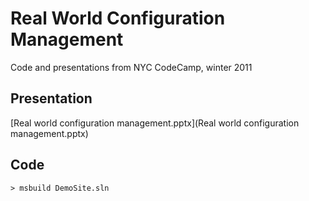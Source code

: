 # Real World Configuration Management

Code and presentations from NYC CodeCamp, winter 2011

## Presentation
[Real world configuration management.pptx](Real world configuration management.pptx)

## Code

    > msbuild DemoSite.sln

